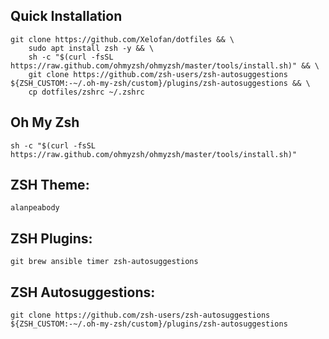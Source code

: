 ## Quick Installation
```
git clone https://github.com/Xelofan/dotfiles && \
    sudo apt install zsh -y && \
    sh -c "$(curl -fsSL https://raw.github.com/ohmyzsh/ohmyzsh/master/tools/install.sh)" && \
    git clone https://github.com/zsh-users/zsh-autosuggestions ${ZSH_CUSTOM:-~/.oh-my-zsh/custom}/plugins/zsh-autosuggestions && \
    cp dotfiles/zshrc ~/.zshrc
```

## Oh My Zsh
```
sh -c "$(curl -fsSL https://raw.github.com/ohmyzsh/ohmyzsh/master/tools/install.sh)"
```

##  ZSH Theme:
```
alanpeabody
```

##  ZSH Plugins:
```
git brew ansible timer zsh-autosuggestions
```

##  ZSH Autosuggestions:
```
git clone https://github.com/zsh-users/zsh-autosuggestions ${ZSH_CUSTOM:-~/.oh-my-zsh/custom}/plugins/zsh-autosuggestions
```